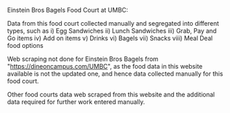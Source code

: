 Einstein Bros Bagels Food Court at UMBC:

Data from this food court collected manually and segregated into different types, such as
i) Egg Sandwiches
ii) Lunch Sandwiches
iii) Grab, Pay and Go items
iv) Add on items
v) Drinks
vi) Bagels
vii) Snacks
viii) Meal Deal food options

Web scraping not done for Einstein Bros Bagels from "https://dineoncampus.com/UMBC", as the food data in this website available is not the updated one, and hence data collected manually for this food court.

Other food courts data web scraped from this website and the additional data required for further work entered manually.
